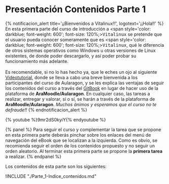 # Presentación Contenidos Parte 1

{% notificacion_alert title='¡¡Bienvenidos a Vitalinux!!', logotext='¡¡Hola!!' %}
En esta primera parte del curso de introducción a <span style='color: darkblue; font-weight: 600'; font-size: 120%;><tt>Vitalinux</tt></span> se pretende que el usuario pueda conocer someramente que es <span style='color: darkblue; font-weight: 600'; font-size: 120%;><tt>Vitalinux</tt></span>, qué le diferencia de otros sistemas operativos como Windows u otras versiones de Linux existentes, de donde poder descargarlo, y así poder probar su funcionamiento más adelante.
<br/><br/>
Es recomendable, si no  lo has hecho ya, que le eches un ojo al siguiente <a href="https://youtu.be/9mr2dS0kyiY">Videotutorial</a>, donde se lleva a cabo una breve bienvenida a los participantes del curso de Aularagon, y se les explica las ventajas de seguir los contenidos del curso a través del <a href="https://catedu.gitbooks.io/curso-vitalinux/content/">GitBook</a> en lugar de hacer uso de la plataforma de <b>AraMoodle/Aularagon</b>. En cualquier caso, las tareas a realizar, entregar y valorar, sí o sí, se harán a través de la plataforma de <b>AraMoodle/Aularagon</b>. <em>Muchos ánimos y esperamos que el curso no te defraude!!</em>
{% endnotificacion_alert %}

{% youtube %}9mr2dS0kyiY{% endyoutube %}


{% panel %}
Para seguir el curso y complementar la tarea que se propone en esta primera parte deberás pinchar sobre los enlaces del menú de navegación del eBook que se localizan a la izquierda.  Como es obvio, se recomienda seguir el orden de los contenidos propuesto y no seguir un orden aleatorio.  Al terminar esta primera parte se propone la **primera tarea** a realizar.
{% endpanel %}

Los contenidos de esta parte son los siguientes:

!INCLUDE "./Parte_1-Indice_contenidos.md"

